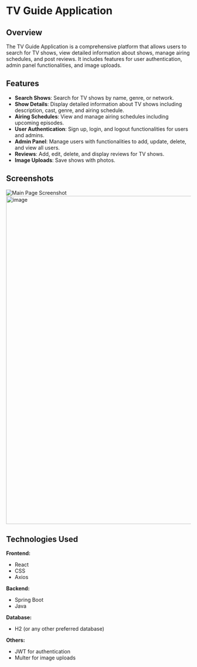 # TV Guide Application

## Overview
The TV Guide Application is a comprehensive platform that allows users to search for TV shows, view detailed information about shows, manage airing schedules, and post reviews. It includes features for user authentication, admin panel functionalities, and image uploads.

## Features
- **Search Shows**: Search for TV shows by name, genre, or network.
- **Show Details**: Display detailed information about TV shows including description, cast, genre, and airing schedule.
- **Airing Schedules**: View and manage airing schedules including upcoming episodes.
- **User Authentication**: Sign up, login, and logout functionalities for users and admins.
- **Admin Panel**: Manage users with functionalities to add, update, delete, and view all users.
- **Reviews**: Add, edit, delete, and display reviews for TV shows.
- **Image Uploads**: Save shows with photos.

## Screenshots
![Main Page Screenshot](./Documents/mainPage.png)
<img width="895" alt="image" src="https://github.com/RazanHarashe/Documents/mainPage">

## Technologies Used

**Frontend:**
- React
- CSS
- Axios

**Backend:**
- Spring Boot
- Java

**Database:**
- H2 (or any other preferred database)

**Others:**
- JWT for authentication
- Multer for image uploads

